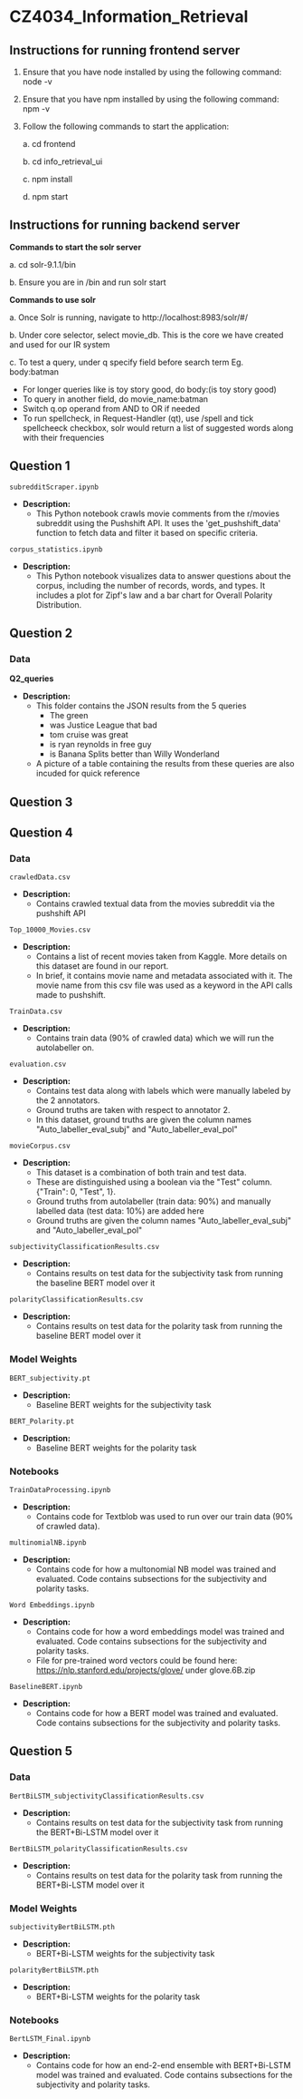 # CZ4034_Information_Retrieval

## Instructions for running frontend server

1. Ensure that you have node installed by using the following command: node -v
2. Ensure that you have npm installed by using the following command: npm -v
3. Follow the following commands to start the application:

   a. cd frontend

   b. cd info_retrieval_ui

   c. npm install

   d. npm start

## Instructions for running backend server

**Commands to start the solr server**

   a. cd solr-9.1.1/bin

   b. Ensure you are in /bin and run solr start
   

**Commands to use solr**

   a. Once Solr is running, navigate to http://localhost:8983/solr/#/

   b. Under core selector, select movie_db. This is the core we have created and used for our IR system
   
   c. To test a query, under q specify field before search term Eg. body:batman
   - For longer queries like is toy story good, do body:(is toy story good)
   - To query in another field, do movie_name:batman 
   - Switch q.op operand from AND to OR if needed
   - To run spellcheck, in Request-Handler (qt), use /spell and tick spellcheeck checkbox, solr would return a list of suggested words along with their frequencies
   
## Question 1

`subredditScraper.ipynb`

- **Description:**
  - This Python notebook crawls movie comments from the r/movies subreddit using the Pushshift API. It uses the 'get_pushshift_data' function to fetch data and filter it based on specific criteria.

`corpus_statistics.ipynb`

- **Description:**
  - This Python notebook visualizes data to answer questions about the corpus, including the number of records, words, and types. It includes a plot for Zipf's law and a bar chart for Overall Polarity Distribution.

## Question 2

### Data

**Q2_queries**

- **Description:**
  - This folder contains the JSON results from the 5 queries
    - The green
    - was Justice League that bad
    - tom cruise was great
    - is ryan reynolds in free guy
    - is Banana Splits better than Willy Wonderland
  - A picture of a table containing the results from these queries are also incuded for quick reference

## Question 3

## Question 4

### Data

`crawledData.csv`

- **Description:**
  - Contains crawled textual data from the movies subreddit via the pushshift API

`Top_10000_Movies.csv`

- **Description:**
  - Contains a list of recent movies taken from Kaggle. More details on this dataset are found in our report.
  - In brief, it contains movie name and metadata associated with it. The movie name from this csv file was used as a keyword in the API calls made to pushshift.

`TrainData.csv`

- **Description:**
  - Contains train data (90% of crawled data) which we will run the autolabeller on.

`evaluation.csv`

- **Description:**
  - Contains test data along with labels which were manually labeled by the 2 annotators.
  - Ground truths are taken with respect to annotator 2.
  - In this dataset, ground truths are given the column names "Auto_labeller_eval_subj" and "Auto_labeller_eval_pol"

`movieCorpus.csv`

- **Description:**
  - This dataset is a combination of both train and test data.
  - These are distinguished using a boolean via the "Test" column. {"Train": 0, "Test", 1}.
  - Ground truths from autolabeller (train data: 90%) and manually labelled data (test data: 10%) are added here
  - Ground truths are given the column names "Auto_labeller_eval_subj" and "Auto_labeller_eval_pol"

`subjectivityClassificationResults.csv`

- **Description:**
  - Contains results on test data for the subjectivity task from running the baseline BERT model over it
 
`polarityClassificationResults.csv`

- **Description:**
  - Contains results on test data for the polarity task from running the baseline BERT model over it

### Model Weights
`BERT_subjectivity.pt`

- **Description:**
  - Baseline BERT weights for the subjectivity task

`BERT_Polarity.pt`

- **Description:**
  - Baseline BERT weights for the polarity task

### Notebooks

`TrainDataProcessing.ipynb`

- **Description:**
  - Contains code for Textblob was used to run over our train data (90% of crawled data).

`multinomialNB.ipynb`

- **Description:**
  - Contains code for how a multonomial NB model was trained and evaluated. Code contains subsections for the subjectivity and polarity tasks.
  
`Word Embeddings.ipynb`

- **Description:**
  - Contains code for how a word embeddings model was trained and evaluated. Code contains subsections for the subjectivity and polarity tasks.
  - File for pre-trained word vectors could be found here: https://nlp.stanford.edu/projects/glove/ under glove.6B.zip

`BaselineBERT.ipynb`

- **Description:**
  - Contains code for how a BERT model was trained and evaluated. Code contains subsections for the subjectivity and polarity tasks.

## Question 5
### Data
`BertBiLSTM_subjectivityClassificationResults.csv`

- **Description:**
  - Contains results on test data for the subjectivity task from running the BERT+Bi-LSTM model over it

`BertBiLSTM_polarityClassificationResults.csv`

- **Description:**
  - Contains results on test data for the polarity task from running the BERT+Bi-LSTM model over it

### Model Weights
`subjectivityBertBiLSTM.pth`

- **Description:**
  -  BERT+Bi-LSTM weights for the subjectivity task

`polarityBertBiLSTM.pth`

- **Description:**
  -  BERT+Bi-LSTM weights for the polarity task

### Notebooks
`BertLSTM_Final.ipynb`

- **Description:**
  - Contains code for how an end-2-end ensemble with BERT+Bi-LSTM model was trained and evaluated. Code contains subsections for the subjectivity and polarity tasks.
